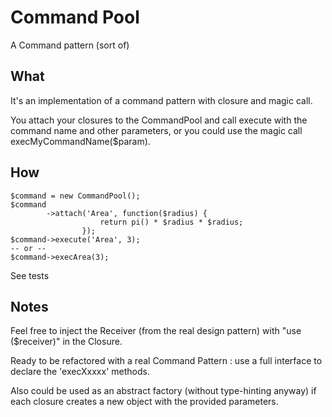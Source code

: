 # Command Pool

A Command pattern (sort of)

## What

It's an implementation of a command pattern with closure and magic call.

You attach your closures to the CommandPool and call execute with the command name
and other parameters, or you could use the magic call execMyCommandName($param).

## How

```
$command = new CommandPool();
$command
        ->attach('Area', function($radius) {
                    return pi() * $radius * $radius;
                });
$command->execute('Area', 3);
-- or --
$command->execArea(3);
```

See tests

## Notes

Feel free to inject the Receiver (from the real design pattern) with "use ($receiver)"
in the Closure.

Ready to be refactored with a real Command Pattern : use a full interface to
declare the 'execXxxxx' methods.

Also could be used as an abstract factory (without type-hinting anyway) if
each closure creates a new object with the provided parameters.